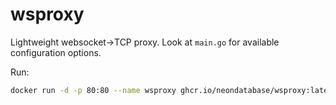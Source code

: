 # wsproxy

Lightweight websocket->TCP proxy. Look at `main.go` for available configuration options.

Run:

```bash
docker run -d -p 80:80 --name wsproxy ghcr.io/neondatabase/wsproxy:latest
```
